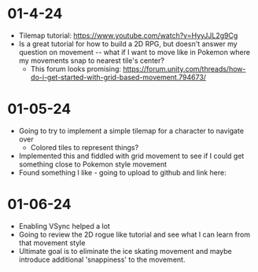 
# 01-4-24
- Tilemap tutorial: https://www.youtube.com/watch?v=HyyJJL2g9Cg
- Is a great tutorial for how to build a 2D RPG, but doesn't answer my question on movement -- what if I want to move like in Pokemon where my movements snap to nearest tile's center?
	- This forum looks promising: https://forum.unity.com/threads/how-do-i-get-started-with-grid-based-movement.794673/

# 01-05-24
- Going to try to implement a simple tilemap for a character to navigate over
	- Colored tiles to represent things?
- Implemented this and fiddled with grid movement to see if I could get something close to Pokemon style movement
- Found something I like - going to upload to github and link here:
 

# 01-06-24
- Enabling VSync helped a lot 
- Going to review the 2D rogue like tutorial and see what I can learn from that movement style
- Ultimate goal is to eliminate the ice skating movement and maybe introduce additional 'snappiness' to the movement.